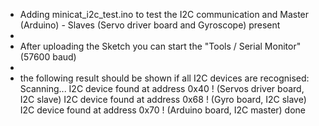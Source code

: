 - Adding minicat_i2c_test.ino to test the I2C communication and Master (Arduino) - Slaves (Servo driver board and Gyroscope) present
- 
- After uploading the Sketch you can start the "Tools / Serial Monitor" (57600 baud)
- 
- the following result should be shown if all I2C devices are recognised:
Scanning...
I2C device found at address 0x40  ! (Servos driver board, I2C slave)
I2C device found at address 0x68  ! (Gyro board, I2C slave)
I2C device found at address 0x70  ! (Arduino board, I2C master)
done
